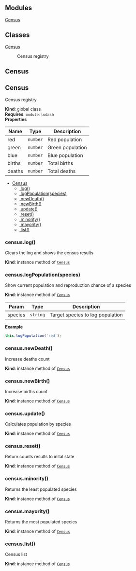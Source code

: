 ## Modules

<dl>
<dt><a href="#module_Census">Census</a></dt>
<dd></dd>
</dl>

## Classes

<dl>
<dt><a href="#Census">Census</a></dt>
<dd><p>Census registry</p>
</dd>
</dl>

<a name="module_Census"></a>

## Census
<a name="Census"></a>

## Census
Census registry

**Kind**: global class  
**Requires**: <code>module:lodash</code>  
**Properties**

| Name | Type | Description |
| --- | --- | --- |
| red | <code>number</code> | Red population |
| green | <code>number</code> | Green population |
| blue | <code>number</code> | Blue population |
| births | <code>number</code> | Total births |
| deaths | <code>number</code> | Total deaths |


* [Census](#Census)
    * [.log()](#Census+log)
    * [.logPopulation(species)](#Census+logPopulation)
    * [.newDeath()](#Census+newDeath)
    * [.newBirth()](#Census+newBirth)
    * [.update()](#Census+update)
    * [.reset()](#Census+reset)
    * [.minority()](#Census+minority)
    * [.mayority()](#Census+mayority)
    * [.list()](#Census+list)

<a name="Census+log"></a>

### census.log()
Clears the log and shows the census results

**Kind**: instance method of [<code>Census</code>](#Census)  
<a name="Census+logPopulation"></a>

### census.logPopulation(species)
Show current population and reproduction chance of a species

**Kind**: instance method of [<code>Census</code>](#Census)  

| Param | Type | Description |
| --- | --- | --- |
| species | <code>string</code> | Target species to log population |

**Example**  
```js
this.logPopulation('red');
```
<a name="Census+newDeath"></a>

### census.newDeath()
Increase deaths count

**Kind**: instance method of [<code>Census</code>](#Census)  
<a name="Census+newBirth"></a>

### census.newBirth()
Increase births count

**Kind**: instance method of [<code>Census</code>](#Census)  
<a name="Census+update"></a>

### census.update()
Calculates population by species

**Kind**: instance method of [<code>Census</code>](#Census)  
<a name="Census+reset"></a>

### census.reset()
Return counts results to inital state

**Kind**: instance method of [<code>Census</code>](#Census)  
<a name="Census+minority"></a>

### census.minority()
Returns the least populated species

**Kind**: instance method of [<code>Census</code>](#Census)  
<a name="Census+mayority"></a>

### census.mayority()
Returns the most populated species

**Kind**: instance method of [<code>Census</code>](#Census)  
<a name="Census+list"></a>

### census.list()
Census list

**Kind**: instance method of [<code>Census</code>](#Census)  
